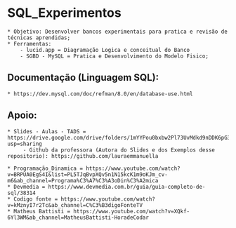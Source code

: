 # SQL_Experimentos
    * Objetivo: Desenvolver bancos experimentais para pratica e revisão de técnicas aprendidas;
    * Ferramentas:
        - lucid.app = Diagramação Logica e conceitual do Banco
        - SGBD - MySQL = Pratica e Desenvolvimento do Modelo Fisico;
        
## Documentação (Linguagem SQL):
    * https://dev.mysql.com/doc/refman/8.0/en/database-use.html
 
## Apoio:
    * Slides - Aulas - TADS = https://drive.google.com/drive/folders/1mYYPou0bxbw2Pl73UvMdkd9nDDK6pG3D?usp=sharing
         - Github da professora (Autora do Slides e dos Exemplos desse repositorio): https://github.com/lauraemmanuella
         
    * Programação_Dinamica = https://www.youtube.com/watch?v=BRPUA0EgS4I&list=PL5TJqBvpXQv5n1N15kcK1m9oKJm_cv-m6&ab_channel=Programa%C3%A7%C3%A3oDin%C3%A2mica
    * Devmedia = https://www.devmedia.com.br/guia/guia-completo-de-sql/38314
    * Codigo fonte = https://www.youtube.com/watch?v=kMznyI7r2Tc&ab_channel=C%C3%B3digoFonteTV
    * Matheus Battisti = https://www.youtube.com/watch?v=XQkf-6Yl3WM&ab_channel=MatheusBattisti-HoradeCodar

